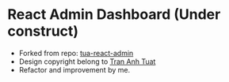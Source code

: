 # React Admin Dashboard (Under construct)

- Forked from repo: [tua-react-admin](https://github.com/trananhtuat/tua-react-admin)
- Design copyright belong to [Tran Anh Tuat](https://github.com/trananhtuat)
- Refactor and improvement by me.